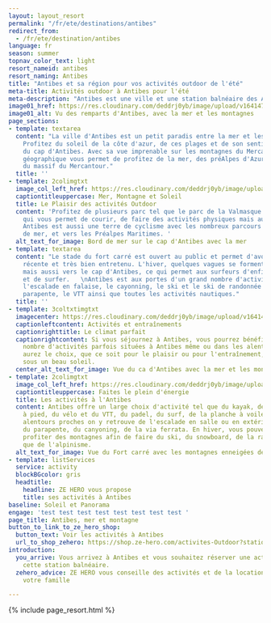 ```yaml
---
layout: layout_resort
permalink: "/fr/ete/destinations/antibes"
redirect_from:
  - /fr/ete/destination/antibes
language: fr
season: summer
topnav_color_text: light
resort_nameid: antibes
resort_naming: Antibes
title: "Antibes et sa région pour vos activités outdoor de l'été"
meta-title: Activités outdoor à Antibes pour l'été
meta-description: "Antibes est une ville et une station balnéaire des Alpes Maritimes dans laquelle vous pourrez pratiquer de nombreuses activités outdoor l'été"
image01_href: https://res.cloudinary.com/deddrj0yb/image/upload/v1641472431/website/resorts/Antibes/jane-ackerley-WiN6Az_8cGQ-unsplash_cmbknc.jpg
image01_alt: Vu des remparts d'Antibes, avec la mer et les montagnes
page_sections:
- template: textarea
  content: "La ville d'Antibes est un petit paradis entre la mer et les montagnes.
    Profitez du soleil de la côte d'azur, de ces plages et de son sentier littoral
    du cap d'Antibes. Avec sa vue imprenable sur les montagnes du Mercantour, sa situation
    géographique vous permet de profitez de la mer, des préAlpes d'Azur ainsi que
    du massif du Mercantour."
  title: ''
- template: 2colimgtxt
  image_col_left_href: https://res.cloudinary.com/deddrj0yb/image/upload/v1641472431/website/resorts/Antibes/v2f-ulodjS9910U-unsplash_rpg51d.jpg
  captiontitleuppercase: Mer, Montagne et Soleil
  title: Le Plaisir des activités Outdoor
  content: 'Profitez de plusieurs parc tel que le parc de la Valmasque et de Vaugrenier
    qui vous permet de courir, de faire des activités physiques mais aussi du VTT.
    Antibes est aussi une terre de cyclisme avec les nombreux parcours sur le bord
    de mer, et vers les Préalpes Maritimes. '
  alt_text_for_image: Bord de mer sur le cap d'Antibes avec la mer
- template: textarea
  content: "Le stade du fort carré est ouvert au public et permet d'avoir une piste
    récente et très bien entretenu. L'hiver, quelques vagues se forment au fort carré
    mais aussi vers le cap d'Antibes, ce qui permet aux surfeurs d'enfiler leurs combinaison
    et de surfer.   \nAntibes est aux portes d'un grand nombre d'activité tel que
    l'escalade en falaise, le cayonning, le ski et le ski de randonnée l'hiver, le
    parapente, le VTT ainsi que toutes les activités nautiques."
  title: ''
- template: 3coltxtimgtxt
  imagecenter: https://res.cloudinary.com/deddrj0yb/image/upload/v1641472431/website/resorts/Antibes/anthony-s-I1hzGTtKMgU-unsplash_opyeq6.jpg
  captionleftcontent: Activités et entraînements
  captionrighttitle: Le climat parfait
  captionrightcontent: Si vous séjournez à Antibes, vous pourrez bénéficier d'un grand
    nombre d'activités parfois situées à Antibes même ou dans les alentours. Vous
    aurez le choix, que ce soit pour le plaisir ou pour l'entraînement, de le faire
    sous un beau soleil.
  center_alt_text_for_image: Vue du ca d'Antibes avec la mer et les montagnes derrière
- template: 2colimgtxt
  image_col_left_href: https://res.cloudinary.com/deddrj0yb/image/upload/v1641472430/website/resorts/Antibes/laurent-simon-o0RpFUskLtk-unsplash_dj7ifo.jpg
  captiontitleuppercase: Faites le plein d'énergie
  title: Les activités à l'Antibes
  content: Antibes offre un large choix d'activité tel que du kayak, de la course
    à pied, du vélo et du VTT, du padel, du surf, de la planche à voile. Dans ses
    alentours proches on y retrouve de l'escalade en salle ou en extérieur, du trail,
    du parapente, du canyoning, de la via ferrata. En hiver, vous pouvez également
    profiter des montagnes afin de faire du ski, du snowboard, de la raquette, ainsi
    que de l'alpinisme.
  alt_text_for_image: Vue du Fort carré avec les montagnes enneigées derrière
- template: listServices
  service: activity
  blockBGcolor: gris
  headtitle:
    headline: ZE HERO vous propose
    title: ses activités à Antibes
baseline: Soleil et Panorama
engage: 'test test test test test test test test '
page_title: Antibes, mer et montagne
button_to_link_to_ze_hero_shop:
  button_text: Voir les activités à Antibes
  url_to_shop_zehero: https://shop.ze-hero.com/activites-Outdoor?station=Antibes&calessonstype=all&catypegenderlistsummer=all&calessonsactivitytype=all&start-date=
introduction:
  you_arrive: Vous arrivez à Antibes et vous souhaitez réserver une activité dans
    cette station balnéaire.
  zehero_advice: ZE HERO vous conseille des activités et de la location pour toute
    votre famille

---
```

{% include page_resort.html %}